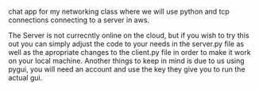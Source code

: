 chat app for my networking class where we will use python and tcp connections connecting to a server in aws.


The Server is not currecntly online on the cloud, but if you wish to try this out you can simply adjust the code to your needs in the server.py file as well as the apropriate changes to the client.py file in order to make it work on your local machine.
Another things to keep in mind is due to us using pygui, you will need an account and use the key they give you to run the actual gui.
